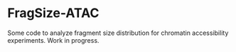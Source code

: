 # FragSize-ATAC

Some code to analyze fragment size distribution for chromatin accessibility experiments. 
Work in progress. 
